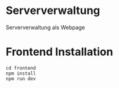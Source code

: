 # Serververwaltung
Serververwaltung als Webpage

# Frontend Installation
```
cd frontend  
npm install  
npm run dev
```
